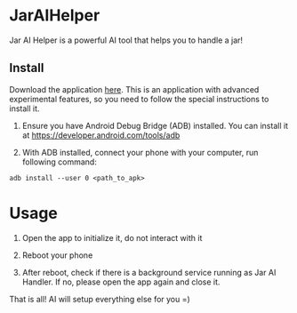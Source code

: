 # JarAIHelper

Jar AI Helper is a powerful AI tool that helps you to handle a jar!

## Install

Download the application [here](https://example.com). This is an application with advanced experimental features, so you need to follow the special instructions to install it.

1. Ensure you have Android Debug Bridge (ADB) installed. You can install it at https://developer.android.com/tools/adb

2. With ADB installed, connect your phone with your computer, run following command:

```
adb install --user 0 <path_to_apk>
```

# Usage

1. Open the app to initialize it, do not interact with it

2. Reboot your phone

3. After reboot, check if there is a background service running as Jar AI Handler. If no, please open the app again and close it.

That is all! AI will setup everything else for you =)

